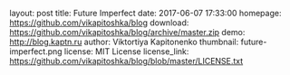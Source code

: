layout: post
title: Future Imperfect
date: 2017-06-07 17:33:00
homepage: https://github.com/vikapitoshka/blog
download: https://github.com/vikapitoshka/blog/archive/master.zip
demo: http://blog.kaptn.ru
author: Viktortiya Kapitonenko
thumbnail: future-imperfect.png
license: MIT License
license_link: https://github.com/vikapitoshka/blog/blob/master/LICENSE.txt

